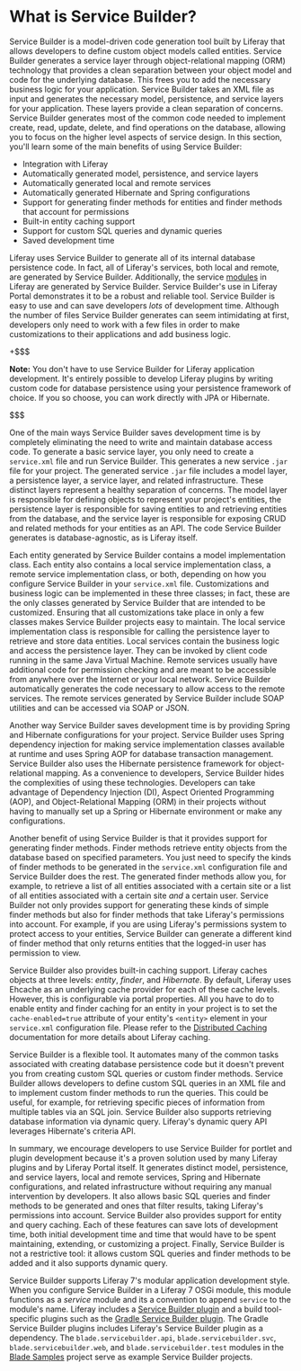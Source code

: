 # What is Service Builder? [](id=what-is-service-builder)

Service Builder is a model-driven code generation tool built by Liferay that
allows developers to define custom object models called entities. Service
Builder generates a service layer through object-relational mapping (ORM)
technology that provides a clean separation between your object model and code
for the underlying database. This frees you to add the necessary business logic
for your application. Service Builder takes an XML file as input and generates
the necessary model, persistence, and service layers for your application. These
layers provide a clean separation of concerns. Service Builder generates most of
the common code needed to implement create, read, update, delete, and find
operations on the database, allowing you to focus on the higher level aspects of
service design. In this section, you'll learn some of the main benefits of using
Service Builder:

- Integration with Liferay
- Automatically generated model, persistence, and service layers
- Automatically generated local and remote services
- Automatically generated Hibernate and Spring configurations
- Support for generating finder methods for entities and finder methods that
  account for permissions
- Built-in entity caching support
- Support for custom SQL queries and dynamic queries
- Saved development time

Liferay uses Service Builder to generate all of its internal database
persistence code. In fact, all of Liferay's services, both local and remote, are
generated by Service Builder. Additionally, the service
[modules](https://github.com/liferay/liferay-portal/tree/7.0.x/modules) in
Liferay are generated by Service Builder. Service Builder's use in Liferay
Portal demonstrates it to be a robust and reliable tool. Service Builder is easy
to use and can save developers *lots* of development time. Although the number
of files Service Builder generates can seem intimidating at first, developers
only need to work with a few files in order to make customizations to their
applications and add business logic.

+$$$

**Note:** You don't have to use Service Builder for Liferay application
development. It's entirely possible to develop Liferay plugins by writing
custom code for database persistence using your persistence framework of
choice. If you so choose, you can work directly with JPA or Hibernate.

$$$

One of the main ways Service Builder saves development time is by completely
eliminating the need to write and maintain database access code. To generate a
basic service layer, you only need to create a `service.xml` file and run
Service Builder. This generates a new service `.jar` file for your project. The
generated service `.jar` file includes a model layer, a persistence layer, a
service layer, and related infrastructure. These distinct layers represent a
healthy separation of concerns. The model layer is responsible for defining
objects to represent your project's entities, the persistence layer is
responsible for saving entities to and retrieving entities from the database,
and the service layer is responsible for exposing CRUD and related methods for
your entities as an API. The code Service Builder generates is
database-agnostic, as is Liferay itself.

Each entity generated by Service Builder contains a model implementation class.
Each entity also contains a local service implementation class, a remote service
implementation class, or both, depending on how you configure Service Builder in
your `service.xml` file. Customizations and business logic can be implemented in
these three classes; in fact, these are the only classes generated by Service
Builder that are intended to be customized. Ensuring that all customizations
take place in only a few classes makes Service Builder projects easy to
maintain. The local service implementation class is responsible for calling the
persistence layer to retrieve and store data entities. Local services contain
the business logic and access the persistence layer. They can be invoked by
client code running in the same Java Virtual Machine. Remote services usually
have additional code for permission checking and are meant to be accessible from
anywhere over the Internet or your local network. Service Builder automatically
generates the code necessary to allow access to the remote services. The remote
services generated by Service Builder include SOAP utilities and can be accessed
via SOAP or JSON.

Another way Service Builder saves development time is by providing Spring and
Hibernate configurations for your project. Service Builder uses Spring
dependency injection for making service implementation classes available at
runtime and uses Spring AOP for database transaction management. Service Builder
also uses the Hibernate persistence framework for object-relational mapping. As
a convenience to developers, Service Builder hides the complexities of using
these technologies. Developers can take advantage of Dependency Injection (DI),
Aspect Oriented Programming (AOP), and Object-Relational Mapping (ORM) in their
projects without having to manually set up a Spring or Hibernate environment or
make any configurations.

Another benefit of using Service Builder is that it provides support for
generating finder methods. Finder methods retrieve entity objects from the
database based on specified parameters. You just need to specify the kinds of
finder methods to be generated in the `service.xml` configuration file and
Service Builder does the rest. The generated finder methods allow you, for
example, to retrieve a list of all entities associated with a certain site or a
list of all entities associated with a certain site *and* a certain user.
Service Builder not only provides support for generating these kinds of simple
finder methods but also for finder methods that take Liferay's permissions into
account. For example, if you are using Liferay's permissions system to protect
access to your entities, Service Builder can generate a different kind of finder
method that only returns entities that the logged-in user has permission to
view.

Service Builder also provides built-in caching support. Liferay caches objects
at three levels: *entity*, *finder*, and *Hibernate*. By default, Liferay uses
Ehcache as an underlying cache provider for each of these cache levels. However,
this is configurable via portal properties. All you have to do to enable entity
and finder caching for an entity in your project is to set the
`cache-enabled=true` attribute of your entity's `<entity>` element in your
`service.xml` configuration file. Please refer to the
[Distributed Caching](/discover/deployment/-/knowledge_base/6-2/liferay-clustering#distributed-caching)
documentation for more details about Liferay caching.

Service Builder is a flexible tool. It automates many of the common tasks
associated with creating database persistence code but it doesn't prevent you
from creating custom SQL queries or custom finder methods. Service Builder
allows developers to define custom SQL queries in an XML file and to implement
custom finder methods to run the queries. This could be useful, for example, for
retrieving specific pieces of information from multiple tables via an SQL join.
Service Builder also supports retrieving database information via dynamic query.
Liferay's dynamic query API leverages Hibernate's criteria API.

In summary, we encourage developers to use Service Builder for portlet and
plugin development because it's a proven solution used by many Liferay plugins
and by Liferay Portal itself. It generates distinct model, persistence, and
service layers, local and remote services, Spring and Hibernate configurations,
and related infrastructure without requiring any manual intervention by
developers. It also allows basic SQL queries and finder methods to be generated
and ones that filter results, taking Liferay's permissions into account.
Service Builder also provides support for entity and query caching. Each of
these features can save lots of development time, both initial development time
and time that would have to be spent maintaining, extending, or customizing a
project. Finally, Service Builder is not a restrictive tool: it allows custom
SQL queries and finder methods to be added and it also supports dynamic query.

Service Builder supports Liferay 7's modular application development style.
When you configure Service Builder in a Liferay 7 OSGi module, this module
functions as a *service* module and its a convention to append `service` to the
module's name. Liferay includes a
[Service Builder plugin](https://github.com/liferay/liferay-portal/tree/7.0.x/modules/util/portal-tools-service-builder)
and a build tool-specific plugins such as the
[Gradle Service Builder plugin](https://github.com/liferay/liferay-portal/tree/7.0.x/modules/util/portal-tools-service-builder).
The Gradle Service Builder plugins includes Liferay's Service Builder plugin as
a dependency. The `blade.servicebuilder.api`, `blade.servicebuilder.svc`,
`blade.servicebuilder.web`, and `blade.servicebuilder.test` modules in the
[Blade Samples](https://github.com/liferay/liferay-blade-samples) project serve
as example Service Builder projects.
